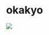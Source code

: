 # okakyo
<p>
<a href="https://twitter.com/31415O_Kyo" target="_blank"><img src="https://img.shields.io/twitter/follow/31415O_Kyo.svg?style=social&label=Follow"></a>
</p>
